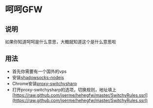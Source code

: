 # 呵呵GFW

## 说明
如果你知道呵呵是什么意思，大概就知道这个是什么意思啦

## 用法

* 首先你需要有一个国外的vps
* 安装[shadowsocks-nodejs](https://github.com/clowwindy/shadowsocks-nodejs)
* Chrome安装[proxy-switchysharp](https://chrome.google.com/webstore/detail/proxy-switchysharp/dpplabbmogkhghncfbfdeeokoefdjegm)
* 打开proxy-switchysharp的选项，切换规则，地址填上[https://raw.github.com/jserme/hehegfw/master/SwitchyRules.ssrl](https://raw.github.com/jserme/hehegfw/master/SwitchyRules.ssrl)

